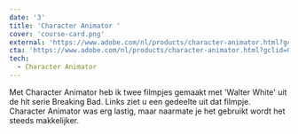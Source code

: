 ```yaml
---
date: '3'
title: 'Character Animator '
cover: 'course-card.png'
external: 'https://www.adobe.com/nl/products/character-animator.html?gclid=Cj0KCQjw27mhBhC9ARIsAIFsETEXLJZxvbzjNFEUDpUi54ohRCOEdaPIzujyYnZ2y8S7LoyfwnJqidgaApxYEALw_wcB&mv=search&mv=search&sdid=N3PCRV8G&ef_id=Cj0KCQjw27mhBhC9ARIsAIFsETEXLJZxvbzjNFEUDpUi54ohRCOEdaPIzujyYnZ2y8S7LoyfwnJqidgaApxYEALw_wcB:G:s&s_kwcid=AL!3085!3!474167049257!e!!g!!character%20animator!1441877179!60095930601p'
cta: 'https://www.adobe.com/nl/products/character-animator.html?gclid=Cj0KCQjw27mhBhC9ARIsAIFsETEXLJZxvbzjNFEUDpUi54ohRCOEdaPIzujyYnZ2y8S7LoyfwnJqidgaApxYEALw_wcB&mv=search&mv=search&sdid=N3PCRV8G&ef_id=Cj0KCQjw27mhBhC9ARIsAIFsETEXLJZxvbzjNFEUDpUi54ohRCOEdaPIzujyYnZ2y8S7LoyfwnJqidgaApxYEALw_wcB:G:s&s_kwcid=AL!3085!3!474167049257!e!!g!!character%20animator!1441877179!60095930601'
tech:
  - Character Animator 
---
```


Met Character Animator heb ik twee filmpjes gemaakt met 'Walter White' uit de hit serie Breaking Bad. Links ziet u een gedeelte uit dat filmpje. Character Animator was erg lastig, maar naarmate je het gebruikt wordt het steeds makkelijker.
